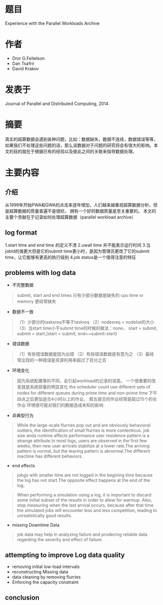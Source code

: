 # 题目
Experience with the Parallel Workloads Archive

# 作者
- Dror G.Feitelson 
- Dan Tsafrir
- David Krakov

# 发表于
Journal of Parallel and Distributed Computing, 2014

# 摘要
真实的超算数据会遇到各种问题，比如：数据缺失，数据不连续，数据错误等等，如果我们不处理这些问题的话，那么该数据对于问题的研究将会有很大的影响。本文的目的就在于根据已有的经验以及彼此之间的关联来指导数据处理。

# 主要内容

##  介绍
从1999年开始PWA和GWA的点击率逐年增加，人们越来越重视超算数据分析，但是超算数据的质量普遍不是很好。
拥有一个好的数据质量是至关重要的。
本文的主要个贡献在于记录如何处理超算数据（parallel workload archive）

## log format
1.start time and end time 的定义不清
2.uwall time 并不能表示运行时间
3.当jobId的值更大但是它的submit time更小时，是因为管理员更改了它的submit time，让它能够有更高的执行级别
4.job status是一个值得注意的特征

## problems with log data
- 不完整数据
>submit, start and end times 只有少部分数据是缺失的
>cpu time or memory 更经常缺失

- 数据不一致
>（1）少部分的tasksreq不等于taskreq
>（2）nodesreq = nodelist的大小
>（3）当start time小于submit time的时候的做法：none， start = submit, submit = start,(start = submit, end+=submit-start)

- 错误数据

>（1）有些错误数据是因为出错
>（2）有些错误数据是有意为之
>（3）最经常出现的一种错误是资源利用率超过了百分之百

- 环境变化
>因为系统配置等的不同，会引起workload的记录的误差。
一个很重要的改变就是系统容量的明显变化
the scheduler could use different sets of nodes for different queues  during prime time and non-prime time 
下午四点之后更加适合4小时以上的作业， 周五提交的作业经常是超过15个的长作业
环境很可能对我们的数据造成未知的影响

- 非典型行为

>While the large-scale flurries pop out and are obviously behavioral outliers, the identification of small flurries is
more contentious.
job size anda runtime affects performance
user residence pattern is a strange attribute.In most logs, users are observed in the first few weeks, then new user arrivals stabilize at a lower rate.The arriving pattern is normal, but the leaving pattern is abnormal.The different machine has different behaviors.

- end effects
>jobgs with smaller time are not logged in the begining time because the log has not start.The opposite effect happens at the end of the log.

>When performing a simulation using a log, it is important to discard some initial subset of the results in order to
allow for warmup. Also, stop measuring when the last arrival occurs, because after that time the simulated jobs will
encounter less and less competition, leading to unrealistically good results.

- missing Downtime Data
>job data may help in analyzing failure and prodecing reliable data regarding the severity and effect of failure.

## attempting to improve Log data quality

- removing initial low-load intervals
- reconstructing Missing data
- data cleaning by removing flurries
- Enforcing the capacity constraint

## conclusion
